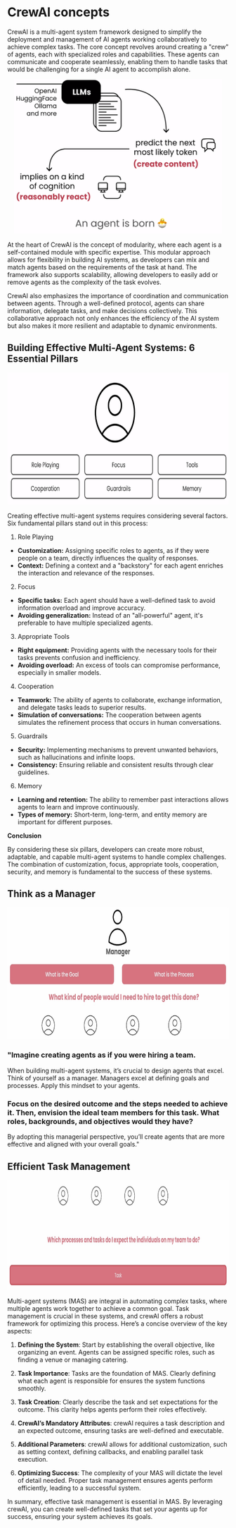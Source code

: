 # CrewAI concepts

CrewAI is a multi-agent system framework designed to simplify the deployment and management of AI agents working collaboratively to achieve complex tasks. The core concept revolves around creating a "crew" of agents, each with specialized roles and capabilities. These agents can communicate and cooperate seamlessly, enabling them to handle tasks that would be challenging for a single AI agent to accomplish alone.

<p align="center">
<img src="images/concept.png" height="350"> 
</p>

At the heart of CrewAI is the concept of modularity, where each agent is a self-contained module with specific expertise. This modular approach allows for flexibility in building AI systems, as developers can mix and match agents based on the requirements of the task at hand. The framework also supports scalability, allowing developers to easily add or remove agents as the complexity of the task evolves.

CrewAI also emphasizes the importance of coordination and communication between agents. Through a well-defined protocol, agents can share information, delegate tasks, and make decisions collectively. This collaborative approach not only enhances the efficiency of the AI system but also makes it more resilient and adaptable to dynamic environments.


## Building Effective Multi-Agent Systems: 6 Essential Pillars

<p align="center">
<img src="images/agents.png" height="300"> 
</p>

Creating effective multi-agent systems requires considering several factors. Six fundamental pillars stand out in this process:

1. Role Playing
* **Customization:** Assigning specific roles to agents, as if they were people on a team, directly influences the quality of responses.
* **Context:** Defining a context and a "backstory" for each agent enriches the interaction and relevance of the responses.

2. Focus
* **Specific tasks:** Each agent should have a well-defined task to avoid information overload and improve accuracy.
* **Avoiding generalization:** Instead of an "all-powerful" agent, it's preferable to have multiple specialized agents.

3. Appropriate Tools
* **Right equipment:** Providing agents with the necessary tools for their tasks prevents confusion and inefficiency.
* **Avoiding overload:** An excess of tools can compromise performance, especially in smaller models.

4. Cooperation
* **Teamwork:** The ability of agents to collaborate, exchange information, and delegate tasks leads to superior results.
* **Simulation of conversations:** The cooperation between agents simulates the refinement process that occurs in human conversations.

5. Guardrails
* **Security:** Implementing mechanisms to prevent unwanted behaviors, such as hallucinations and infinite loops.
* **Consistency:** Ensuring reliable and consistent results through clear guidelines.

6. Memory
* **Learning and retention:** The ability to remember past interactions allows agents to learn and improve continuously.
* **Types of memory:** Short-term, long-term, and entity memory are important for different purposes.

**Conclusion**

By considering these six pillars, developers can create more robust, adaptable, and capable multi-agent systems to handle complex challenges. The combination of customization, focus, appropriate tools, cooperation, security, and memory is fundamental to the success of these systems.


## Think as a Manager

<p align="center">
<img src="images/manager.jpg" height="300"> 
</p>

### **"Imagine creating agents as if you were hiring a team.** 

When building multi-agent systems, it’s crucial to design agents that excel. Think of yourself as a manager. Managers excel at defining goals and processes. Apply this mindset to your agents. 

### **Focus on the desired outcome and the steps needed to achieve it.** Then, envision the ideal team members for this task. What roles, backgrounds, and objectives would they have? 

By adopting this managerial perspective, you’ll create agents that are more effective and aligned with your overall goals." 


## Efficient Task Management

<p align="center">
<img src="images/tasks.jpg" height="250"> 
</p>


Multi-agent systems (MAS) are integral in automating complex tasks, where multiple agents work together to achieve a common goal. Task management is crucial in these systems, and crewAI offers a robust framework for optimizing this process. Here’s a concise overview of the key aspects:

1. **Defining the System**: Start by establishing the overall objective, like organizing an event. Agents can be assigned specific roles, such as finding a venue or managing catering.

2. **Task Importance**: Tasks are the foundation of MAS. Clearly defining what each agent is responsible for ensures the system functions smoothly.

3. **Task Creation**: Clearly describe the task and set expectations for the outcome. This clarity helps agents perform their roles effectively.

4. **CrewAI’s Mandatory Attributes**: crewAI requires a task description and an expected outcome, ensuring tasks are well-defined and executable.

5. **Additional Parameters**: crewAI allows for additional customization, such as setting context, defining callbacks, and enabling parallel task execution.

6. **Optimizing Success**: The complexity of your MAS will dictate the level of detail needed. Proper task management ensures agents perform efficiently, leading to a successful system.

In summary, effective task management is essential in MAS. By leveraging crewAI, you can create well-defined tasks that set your agents up for success, ensuring your system achieves its goals.